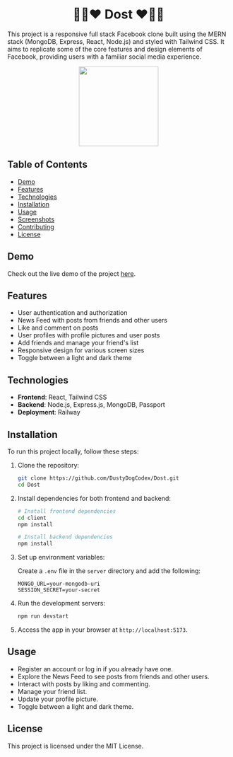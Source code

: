 <h1 align='center'>🤝👋❤️ Dost ❤️👋🤝</h1>

This project is a responsive full stack Facebook clone built using the MERN stack (MongoDB, Express, React, Node.js) and styled with Tailwind CSS. It aims to replicate some of the core features and design elements of Facebook, providing users with a familiar social media experience.

<div align='center'>
    <img 
        src='https://media.giphy.com/media/WDn21GO1KmpNK/giphy.gif'
        height='180'
    >
</div>

## Table of Contents

- [Demo](#demo)
- [Features](#features)
- [Technologies](#technologies)
- [Installation](#installation)
- [Usage](#usage)
- [Screenshots](#screenshots)
- [Contributing](#contributing)
- [License](#license)

## Demo

Check out the live demo of the project [here](https://dost-production.up.railway.app/).

## Features

- User authentication and authorization
- News Feed with posts from friends and other users
- Like and comment on posts
- User profiles with profile pictures and user posts
- Add friends and manage your friend's list
- Responsive design for various screen sizes
- Toggle between a light and dark theme

## Technologies

- **Frontend**: React, Tailwind CSS
- **Backend**: Node.js, Express.js, MongoDB, Passport
- **Deployment**: Railway

## Installation

To run this project locally, follow these steps:

1. Clone the repository:

   ```bash
   git clone https://github.com/DustyDogCodex/Dost.git
   cd Dost
   ```

2. Install dependencies for both frontend and backend:

   ```bash
   # Install frontend dependencies
   cd client
   npm install

   # Install backend dependencies
   npm install
   ```

3. Set up environment variables:

   Create a `.env` file in the `server` directory and add the following:

   ```env
   MONGO_URL=your-mongodb-uri
   SESSION_SECRET=your-secret
   ```

4. Run the development servers:

   ```bash
   npm run devstart
   ```

5. Access the app in your browser at `http://localhost:5173`.

## Usage

- Register an account or log in if you already have one.
- Explore the News Feed to see posts from friends and other users.
- Interact with posts by liking and commenting.
- Manage your friend list.
- Update your profile picture.
- Toggle between a light and dark theme.

## License

This project is licensed under the MIT License.